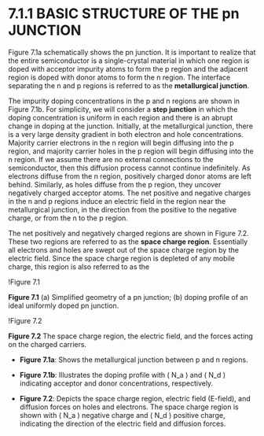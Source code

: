 # 7.1.1 BASIC STRUCTURE OF THE pn JUNCTION

Figure 7.1a schematically shows the pn junction. It is important to realize that the entire semiconductor is a single-crystal material in which one region is doped with acceptor impurity atoms to form the p region and the adjacent region is doped with donor atoms to form the n region. The interface separating the n and p regions is referred to as the **metallurgical junction**.

The impurity doping concentrations in the p and n regions are shown in Figure 7.1b. For simplicity, we will consider a **step junction** in which the doping concentration is uniform in each region and there is an abrupt change in doping at the junction. Initially, at the metallurgical junction, there is a very large density gradient in both electron and hole concentrations. Majority carrier electrons in the n region will begin diffusing into the p region, and majority carrier holes in the p region will begin diffusing into the n region. If we assume there are no external connections to the semiconductor, then this diffusion process cannot continue indefinitely. As electrons diffuse from the n region, positively charged donor atoms are left behind. Similarly, as holes diffuse from the p region, they uncover negatively charged acceptor atoms. The net positive and negative charges in the n and p regions induce an electric field in the region near the metallurgical junction, in the direction from the positive to the negative charge, or from the n to the p region.

The net positively and negatively charged regions are shown in Figure 7.2. These two regions are referred to as the **space charge region**. Essentially all electrons and holes are swept out of the space charge region by the electric field. Since the space charge region is depleted of any mobile charge, this region is also referred to as the

!Figure 7.1

**Figure 7.1** (a) Simplified geometry of a pn junction; (b) doping profile of an ideal uniformly doped pn junction.

!Figure 7.2

**Figure 7.2** The space charge region, the electric field, and the forces acting on the charged carriers.

- **Figure 7.1a**: Shows the metallurgical junction between p and n regions.
- **Figure 7.1b**: Illustrates the doping profile with \( N_a \) and \( N_d \) indicating acceptor and donor concentrations, respectively.

- **Figure 7.2**: Depicts the space charge region, electric field (E-field), and diffusion forces on holes and electrons. The space charge region is shown with \( N_a \) negative charge and \( N_d \) positive charge, indicating the direction of the electric field and diffusion forces.